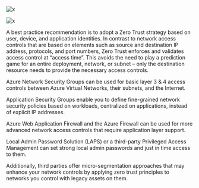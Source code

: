 ![x](https://i.imgur.com/sWEtfwH.png)

![x](https://i.imgur.com/2TBibeW.png)

A best practice recommendation is to adopt a Zero Trust strategy based on user, device, and application identities. In contrast to network access controls that are based on elements such as source and destination IP address, protocols, and port numbers, Zero Trust enforces and validates access control at “access time”. This avoids the need to play a prediction game for an entire deployment, network, or subnet – only the destination resource needs to provide the necessary access controls.

Azure Network Security Groups can be used for basic layer 3 & 4 access controls between Azure Virtual Networks, their subnets, and the Internet.

Application Security Groups enable you to define fine-grained network security policies based on workloads, centralized on applications, instead of explicit IP addresses.

Azure Web Application Firewall and the Azure Firewall can be used for more advanced network access controls that require application layer support.

Local Admin Password Solution (LAPS) or a third-party Privileged Access Management can set strong local admin passwords and just in time access to them.

Additionally, third parties offer micro-segmentation approaches that may enhance your network controls by applying zero trust principles to networks you control with legacy assets on them.

